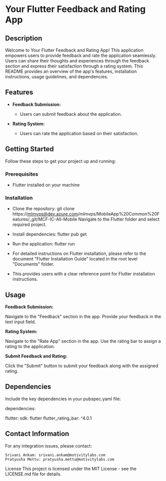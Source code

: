 # Your Flutter Feedback and Rating App

## Description

Welcome to Your Flutter Feedback and Rating App! This application empowers users to provide feedback and rate the application seamlessly. Users can share their thoughts and experiences through the feedback section and express their satisfaction through a rating system. This README provides an overview of the app's features, installation instructions, usage guidelines, and dependencies.

## Features

- **Feedback Submission:**
  - Users can submit feedback about the application.

- **Rating System:**
  - Users can rate the application based on their satisfaction.



## Getting Started

Follow these steps to get your project up and running:

### Prerequisites

- Flutter installed on your machine

### Installation

- Clone the repository: git clone https://mlmvps@dev.azure.com/mlmvps/MobileApp%20Common%20Features/_git/MCF-IC-All-Mobile
  Navigate to the Flutter folder and select required project.

- Install dependencies: flutter pub get
- Run the application: flutter run
- For detailed instructions on Flutter installation, please refer to the document "Flutter Installation Guide" located in the root level "Documents" folder.

- This provides users with a clear reference point for Flutter installation instructions.


## Usage

**Feedback Submission:**

Navigate to the "Feedback" section in the app.
Provide your feedback in the text input field.

**Rating System:**

Navigate to the "Rate App" section in the app.
Use the rating bar to assign a rating to the application.

**Submit Feedback and Rating:**

Click the "Submit" button to submit your feedback along with the assigned rating.

## Dependencies
Include the key dependencies in your pubspec.yaml file:

dependencies:

  flutter:
    sdk: flutter
  flutter_rating_bar: ^4.0.1

 
## Contact Information
 For any integration issues, please contact:

    Srivani Ankam: srivani.ankam@motivitylabs.com
    Pratyusha Mettu: pratyusha.mettu@motivitylabs.com


License
This project is licensed under the MIT License - see the LICENSE.md file for details.